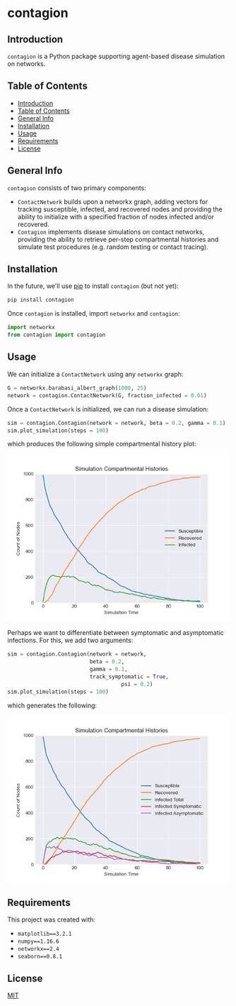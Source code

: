 # contagion

## Introduction
`contagion` is a Python package supporting agent-based disease simulation on networks.

## Table of Contents
* [Introduction](#introduction)
* [Table of Contents](#table-of-contents)
* [General Info](#general-info)
* [Installation](#installation)
* [Usage](#usage)
* [Requirements](#requirements)
* [License](#license)

## General Info
`contagion` consists of two primary components:
- `ContactNetwork` builds upon a networkx graph, adding vectors for tracking susceptible, infected, and recovered nodes and providing the ability to initialize with a specified fraction of nodes infected and/or recovered.
- `Contagion` implements disease simulations on contact networks, providing the ability to retrieve per-step compartmental histories and simulate test procedures (e.g. random testing or contact tracing).

## Installation
In the future, we'll use [pip](https://pip.pypa.io/en/stable/) to install `contagion` (but not yet):

```bash
pip install contagion
```

Once `contagion` is installed, import `networkx` and `contagion`:

```python
import networkx
from contagion import contagion
```

## Usage
We can initialize a `ContactNetwork` using any `networkx` graph:

```python
G = networkx.barabasi_albert_graph(1000, 25)
network = contagion.ContactNetwork(G, fraction_infected = 0.01)
```

Once a `ContactNetwork` is initialized, we can run a disease simulation:

```python
sim = contagion.Contagion(network = network, beta = 0.2, gamma = 0.1)
sim.plot_simulation(steps = 100)
```

which produces the following simple compartmental history plot:

![Sample Simulation Compartmental Histories](https://raw.githubusercontent.com/lucasmccabe/contagion/dev/images/Sample%20Simulation%20Compartmental%20Histories.png)

Perhaps we want to differentiate between symptomatic and asymptomatic infections. For this, we add two arguments:

```python
sim = contagion.Contagion(network = network,
                          beta = 0.2,
                          gamma = 0.1,
                          track_symptomatic = True,
              						psi = 0.2)
sim.plot_simulation(steps = 100)
```

which generates the following:

![Sample Simulation Compartmental Histories with Symptomatic Tracking](https://raw.githubusercontent.com/lucasmccabe/contagion/dev/images/Sample%20Simulation%20Compartmental%20Histories%20with%20Symptomatic%20Tracking.png)


## Requirements
This project was created with:
- `matplotlib==3.2.1`
- `numpy==1.16.6`
- `networkx==2.4`
- `seaborn==0.8.1`

## License
[MIT](https://choosealicense.com/licenses/mit/)
